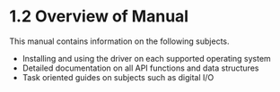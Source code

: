 # 1.2	Overview of Manual

This manual contains information on the following subjects.

* Installing and using the driver on each supported operating system
* Detailed documentation on all API functions and data structures
* Task oriented guides on subjects such as digital I/O


